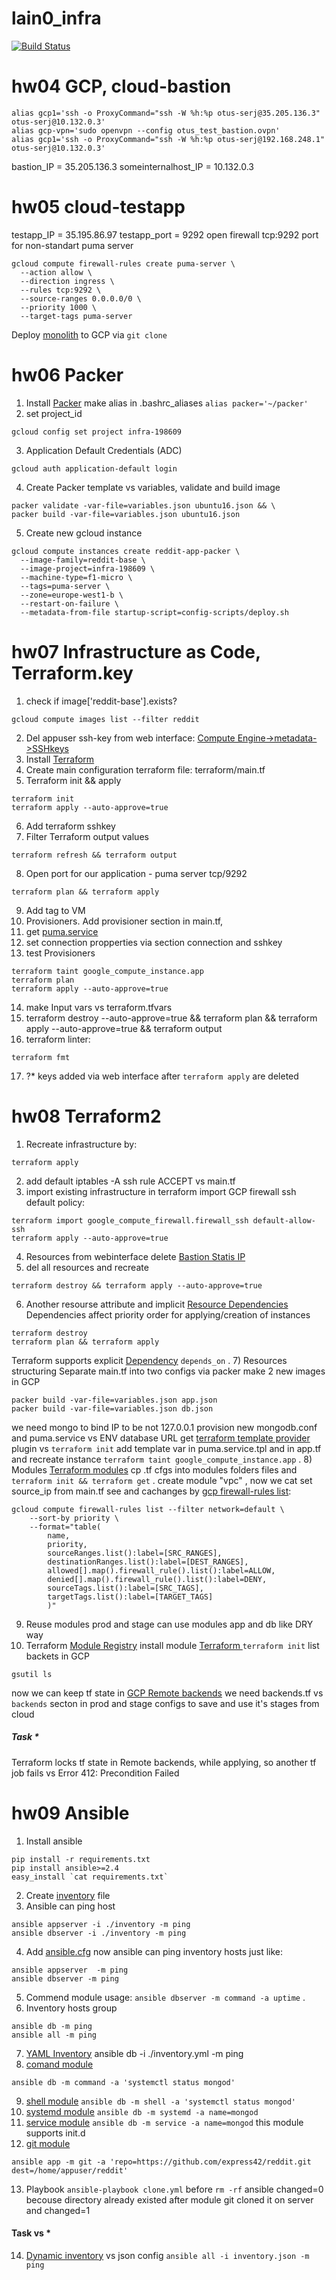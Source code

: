 # lain0_infra

[![Build Status](https://api.travis-ci.org/Otus-DevOps-2018-02/lain0_infra.svg?branch=master)](https://api.travis-ci.org/Otus-DevOps-2018-02/lain0_infra)


# hw04 GCP, cloud-bastion
```
alias gcp1='ssh -o ProxyCommand="ssh -W %h:%p otus-serj@35.205.136.3" otus-serj@10.132.0.3'
alias gcp-vpn='sudo openvpn --config otus_test_bastion.ovpn'
alias gcp1='ssh -o ProxyCommand="ssh -W %h:%p otus-serj@192.168.248.1" otus-serj@10.132.0.3'
```
bastion_IP = 35.205.136.3
someinternalhost_IP = 10.132.0.3

# hw05 cloud-testapp
testapp_IP = 35.195.86.97
testapp_port = 9292
open firewall tcp:9292 port for non-standart puma server
```
gcloud compute firewall-rules create puma-server \
  --action allow \
  --direction ingress \
  --rules tcp:9292 \
  --source-ranges 0.0.0.0/0 \
  --priority 1000 \
  --target-tags puma-server
```
Deploy [monolith](https://github.com/express42/reddit.git) to GCP via `git clone`

# hw06 Packer
[0]: https://www.packer.io/downloads.html
1) Install [Packer][0] make alias in .bashrc_aliases
`alias packer='~/packer'`
2) set project_id
```
gcloud config set project infra-198609
```
3) Application Default Credentials (ADC)
```
gcloud auth application-default login
```
4) Create Packer template vs variables, validate and build image
```
packer validate -var-file=variables.json ubuntu16.json && \
packer build -var-file=variables.json ubuntu16.json
```
5) Create new gcloud instance
```
gcloud compute instances create reddit-app-packer \
  --image-family=reddit-base \
  --image-project=infra-198609 \
  --machine-type=f1-micro \
  --tags=puma-server \
  --zone=europe-west1-b \
  --restart-on-failure \
  --metadata-from-file startup-script=config-scripts/deploy.sh
```

# hw07 Infrastructure as Code, Terraform.key
[1]: https://www.terraform.io/downloads.html
[2]: https://console.cloud.google.com/compute/metadata/sshKeys?project=infra-198609&authuser=1
[3]: https://www.terraform.io/docs/providers/google/index.html
[4]: https://www.terraform.io/docs/providers/google/r/compute_instance.html
[5]: https://www.terraform.io/docs/provisioners/index.html
[6]: https://raw.githubusercontent.com/express42/otus-snippets/master/hw-08/puma.service
[7]: https://raw.githubusercontent.com/express42/otus-snippets/master/hw-08/part_of_main.tf
1) check if image['reddit-base'].exists?
```
gcloud compute images list --filter reddit
```
2) Del appuser ssh-key from web interface: [Compute Engine->metadata->SSHkeys][2]
3) Install [Terraform][1]
4) Create main configuration terraform file: terraform/main.tf
5) Terraform init && apply
```
terraform init
terraform apply --auto-approve=true
```
6) Add terraform sshkey
7) Filter Terraform output values
```
terraform refresh && terraform output
```
8) Open port for our application - puma server tcp/9292
```
terraform plan && terraform apply
```
9) Add tag to VM
10) Provisioners. Add provisioner section in main.tf,
11) get [puma.service][6]
12) set connection propperties via section connection and sshkey
13) test Provisioners
```
terraform taint google_compute_instance.app
terraform plan
terraform apply --auto-approve=true
```
14) make Input vars vs terraform.tfvars
15) terraform destroy --auto-approve=true && terraform plan && terraform apply --auto-approve=true && terraform output
16) terraform linter:
```
terraform fmt
```
17) ?* keys added via web interface after `terraform apply` are deleted

# hw08 Terraform2
[8]: https://console.cloud.google.com/networking/networks/list?project=infra-198609&authuser=1
[9]: https://www.terraform.io/intro/getting-started/dependencies.html
[10]: https://www.terraform.io/docs/configuration/resources.html
[11]: https://github.com/express42/otus-snippets
[12]: https://www.terraform.io/docs/providers/template/index.html
[13]: https://www.terraform.io/docs/modules/sources.html
[14]: https://cloud.google.com/vpc/docs/using-firewalls
[15]: https://registry.terraform.io/
[16]: https://registry.terraform.io/modules/SweetOps/storage-bucket/google
[17]: https://registry.terraform.io/browse?provider=google
[18]: https://www.terraform.io/docs/backends/index.html
1) Recreate infrastructure by:
```
terraform apply
```
2) add default iptables -A ssh rule ACCEPT vs main.tf
3) import existing infrastructure in terraform
import GCP firewall ssh default policy:
```
terraform import google_compute_firewall.firewall_ssh default-allow-ssh
terraform apply --auto-approve=true
```
4) Resources
from webinterface delete [Bastion Statis IP][8]
5) del all resources and recreate
```
terraform destroy && terraform apply --auto-approve=true
```
6) Another resourse attribute and implicit [Resource Dependencies][9]
Dependencies affect priority order for applying/creation of instances
```
terraform destroy
terraform plan && terraform apply
```
Terraform supports explicit [Dependency][10] `depends_on` .
7) Resources structuring
Separate main.tf into two configs
via packer make 2 new images in GCP
```
packer build -var-file=variables.json app.json
packer build -var-file=variables.json db.json
```
we need mongo to bind IP to be not 127.0.0.1
provision new mongodb.conf and puma.service vs ENV database URL
get [terraform template provider][12] plugin vs `terraform init`
add template var in puma.service.tpl and in app.tf  and recreate instance
`terraform taint google_compute_instance.app` .
8) Modules [Terraform modules][13]
cp .tf cfgs into modules folders files and `terraform init && terraform get` .
create module "vpc" , now we cat set source_ip from main.tf see and cachanges by [gcp firewall-rules list][14]:
```
gcloud compute firewall-rules list --filter network=default \
    --sort-by priority \
    --format="table(
        name,
        priority,
        sourceRanges.list():label=[SRC_RANGES],
        destinationRanges.list():label=[DEST_RANGES],
        allowed[].map().firewall_rule().list():label=ALLOW,
        denied[].map().firewall_rule().list():label=DENY,
        sourceTags.list():label=[SRC_TAGS],
        targetTags.list():label=[TARGET_TAGS]
        )"
```
9) Reuse modules
prod and stage can use modules app and db like DRY way
10) Terraform [Module Registry][15]
install module [Terraform ][16] `terraform init`
list backets in GCP
```
gsutil ls
```
now we can keep tf state in [GCP Remote backends][18]
we need backends.tf vs `backends` secton in prod and stage configs to save and
use it's stages from cloud

##### Task *
Terraform locks tf state in Remote backends, while applying, so another tf job fails vs Error 412: Precondition Failed

# hw09 Ansible
[19]: https://habrahabr.ru/company/ruvds/blog/340306/
[20]: https://raw.githubusercontent.com/express42/otus-snippets/master/hw-10/ansible.cfg
[21]: http://docs.ansible.com/ansible/latest/intro_inventory.html
[22]: https://gist.github.com/Nklya/95a875d054d7956a54ddcd88b23f58a5
[23]: https://docs.ansible.com/ansible/latest/modules/command_module.html
[24]: https://docs.ansible.com/ansible/latest/modules/shell_module.html
[25]: https://docs.ansible.com/ansible/latest/modules/systemd_module.html
[26]: https://docs.ansible.com/ansible/latest/modules/service_module.html
[27]: https://docs.ansible.com/ansible/latest/modules/git_module.html
[28]: https://raw.githubusercontent.com/express42/otus-snippets/master/hw-10/clone.yml
[29]: https://docs.ansible.com/ansible/latest/dev_guide/developing_inventory.html
[30]: https://medium.com/@Nklya/%D0%B4%D0%B8%D0%BD%D0%B0%D0%BC%D0%B8%D1%87%D0%B5%D1%81%D0%BA%D0%BE%D0%B5-%D0%B8%D0%BD%D0%B2%D0%B5%D0%BD%D1%82%D0%BE%D1%80%D0%B8-%D0%B2-ansible-9ee880d540d6
[31]: https://docs.ansible.com/ansible/latest/scenario_guides/guide_gce.html
1) Install ansible
```
pip install -r requirements.txt
pip install ansible>=2.4
easy_install `cat requirements.txt`
```
2) Create [inventory][19] file
3) Ansible can ping host
```
ansible appserver -i ./inventory -m ping
ansible dbserver -i ./inventory -m ping
```
4) Add [ansible.cfg][20]
now ansible can ping inventory hosts just like:
```
ansible appserver  -m ping
ansible dbserver -m ping
```
5) Commend module usage: `ansible dbserver -m command -a uptime` .
6) Inventory hosts group
```
ansible db -m ping
ansible all -m ping
```
7) [YAML Inventory][21]
ansible db -i ./inventory.yml -m ping
8) [comand module][23]
```
ansible db -m command -a 'systemctl status mongod'
```
9) [shell module][24] `ansible db -m shell -a 'systemctl status mongod'`
10) [systemd module][25] `ansible db -m systemd -a name=mongod`
11) [service module][26] `ansible db -m service -a name=mongod`
this module supports init.d
12) [git module][27]
```
ansible app -m git -a 'repo=https://github.com/express42/reddit.git dest=/home/appuser/reddit'

```
13) Playbook `ansible-playbook clone.yml`
before `rm -rf` ansible changed=0 becouse directory already existed
after module git cloned it on server and changed=1
#### Task vs *
14) [Dynamic inventory][29] vs json config
`ansible all -i inventory.json -m ping`
